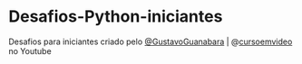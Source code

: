 # Desafios-Python-iniciantes
Desafios para iniciantes criado pelo <a href="https://github.com/gustavoguanabara">@GustavoGuanabara</a> | @<a href="https://www.youtube.com/@CursoemVideo">cursoemvideo</a> no Youtube
